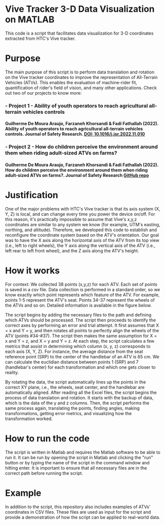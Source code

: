 # Vive Tracker 3-D Data Visualization on MATLAB

This code is a script that facilitates data visualization for 3-D coordinates extracted from HTC's Vive tracker.

# Purpose
The main purpose of this script is to perform data translation and rotation on the Vive tracker coordinates to improve the representation of All-Terrain Vehicles (ATVs). This enables the evaluation of machine-rider fit, quantification of rider's field of vision, and many other applications. Check out two of our projects to know more:

### - Project 1 - Ability of youth operators to reach agricultural all-terrain vehicles controls

#### Guilherme De Moura Araujo, Farzaneh Khorsandi & Fadi Fathallah (2022). Ability of youth operators to reach agricultural all-terrain vehicles controls. Journal of Safety Research. [DOI: 10.1016/j.jsr.2022.11.010](https://doi.org/10.1016/j.jsr.2022.11.010)

### - Project 2 - How do children perceive the environment around them when riding adult-sized ATVs on farms?

#### Guilherme De Moura Araujo, Farzaneh Khorsandi & Fadi Fathallah (2022). How do children perceive the environment around them when riding adult-sized ATVs on farms?. Journal of Safety Research [GitHub repo](https://github.com/ucdavis-bae/openFV)

# Justification
One of the major problems with HTC's Vive tracker is that its axis system (X, Y, Z) is local, and can change every time you power the device on/off. For this reason, it's practically impossible to assume that Vive's x,y,z coordinates are similar to any system we know (for example, UTM's easting, northing, and altitude). Therefore, we developed this code to establish and reconfigure the coordinate system based on the ATV's orientation. Our goal was to have the X axis along the horizontal axis of the ATV from its top view (i.e., left to right wheels), the Y axis along the vertical axis of the ATV (i.e., left rear to left front wheel), and the Z axis along the ATV's height.

# How it works
For context: We collected 38 points (x,y,z) for each ATV. Each set of points is saved in a csv file. Data collection is performed in a standard order, so we know exactly which point represents which feature of the ATV. For example, points 1-5 represent the ATV's seat. Points 34-37 represent the wheels of the ATVs and so on. Detailed information is available in the figure below.

The script begins by adding the necessary files to the path and defining which ATVs should be processed. The script then proceeds to identify the correct axes by performing an error and trial attempt. It first assumes that X = x and Y = y, and then rotates all points to perfectly align the wheels of the ATV (points #34-#37). The script then makes the same assumption for X = x and Y = z, and X = y and Y = z. At each step, the script calculates a few metrics that assist in determining which column (x, y, z) corresponds to each axis (X, Y, Z). For instance, the average distance from the seat reference point (SRP) to the center of the handlebar of an ATV is 65 cm. We can calculate the euclidian distance between points 1 (SRP) and 7 (handlebar's center) for each transformation and which one gets closer to reality.

By rotating the data, the script automatically lines up the points in the correct XY plane, i.e., the wheels, seat center, and the handlebar are automatically aligned. After reading all the Excel files, the script begins the process of data translation and rotation. It starts with the backup of data, which is the data of the y and z columns. Then, the script performs the same process again, translating the points, finding angles, making transformations, getting error metrics, and visualizing how the transformation worked.

# How to run the code
The script is written in Matlab and requires the Matlab software to be able to run it. It can be run by opening the script in Matlab and clicking the "run" button or by typing the name of the script in the command window and hitting enter. It is important to ensure that all necessary files are in the correct path before running the script.

# Example
In addition to the script, this repository also includes examples of ATVs' coordinates in CSV files. These files are used as input for the script and provide a demonstration of how the script can be applied to real-world data.
